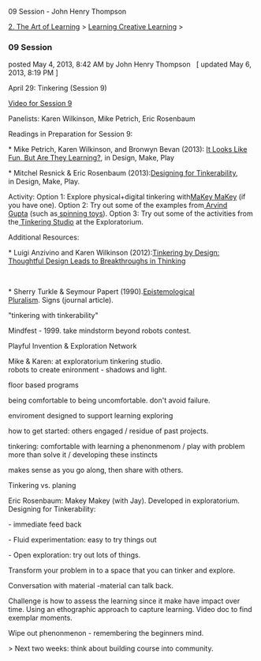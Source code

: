 09 Session - John Henry Thompson

[2\. The Art of Learning](../../the-art-of-learning.md)‎ > ‎[Learning Creative Learning](../learning-creative-learning.md)‎ > ‎

### 09 Session

posted May 4, 2013, 8:42 AM by John Henry Thompson   \[ updated May 6, 2013, 8:19 PM \]

April 29: Tinkering (Session 9)

[Video for Session 9](http://llk.media.mit.edu/courses/video.php?provider=youtube&vid=VNKyFhQbHQs)

Panelists: Karen Wilkinson, Mike Petrich, Eric Rosenbaum

Readings in Preparation for Session 9:

\* Mike Petrich, Karen Wilkinson, and Bronwyn Bevan (2013): [It Looks Like Fun, But Are They Learning?](http://tinkering.exploratorium.edu/wp-content/themes/tinkeringsite/resources/PetrichWilkinsonBevan-ItLooksLikeFun.pdf), in Design, Make, Play

\* Mitchel Resnick & Eric Rosenbaum (2013):[Designing for Tinkerability](http://web.media.mit.edu/~mres/papers/designing-for-tinkerability.pdf), in Design, Make, Play.

Activity: Option 1: Explore physical+digital tinkering with[MaKey MaKey](http://www.makeymakey.com/) (if you have one). Option 2: Try out some of the examples from[ ](http://www.arvindguptatoys.com/films.html)[Arvind Gupta](http://www.arvindguptatoys.com/films.html) (such as[ ](http://www.youtube.com/watch?v=ZQGHRcj8qVc)[spinning toys](http://www.youtube.com/watch?v=ZQGHRcj8qVc)). Option 3: Try out some of the activities from the[ ](http://tinkering.exploratorium.edu/activities/)[Tinkering Studio](http://tinkering.exploratorium.edu/activities/) at the Exploratorium.

Additional Resources:

\* Luigi Anzivino and Karen Wilkinson (2012):[Tinkering by Design: Thoughtful Design Leads to Breakthroughs in Thinking](http://llk.media.mit.edu/courses/readings/AnzivinoWilkinson-TinkeringByDesign.pdf)

[  
](http://llk.media.mit.edu/courses/readings/AnzivinoWilkinson-TinkeringByDesign.pdf)

\* Sherry Turkle & Seymour Papert (1990).[Epistemological Pluralism](http://www.papert.org/articles/EpistemologicalPluralism.html). Signs (journal article).

"tinkering with tinkerability"

Mindfest - 1999. take mindstorm beyond robots contest.

Playful Invention & Exploration Network

Mike & Karen: at exploratorium tinkering studio.  
robots to create enironment - shadows and light.

floor based programs

being comfortable to being uncomfortable. don't avoid failure.

enviroment designed to support learning exploring

how to get started: others engaged / residue of past projects.

tinkering: comfortable with learning a phenonmenom / play with problem more than solve it / developing these instincts

makes sense as you go along, then share with others.

Tinkering vs. planing

Eric Rosenbaum: Makey Makey (with Jay). Developed in exploratorium.  
Designing for Tinkerability:

\- immediate feed back

\- Fluid experimentation: easy to try things out

\- Open exploration: try out lots of things.

Transform your problem in to a space that you can tinker and explore.

Conversation with material -material can talk back.

Challenge is how to assess the learning since it make have impact over time. Using an ethographic approach to capture learning. Video doc to find exemplar moments.

Wipe out phenonmenon - remembering the beginners mind.

\> Next two weeks: think about building course into community.
